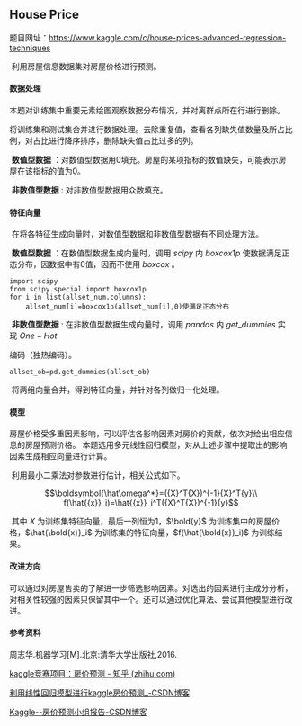
##  House Price
题目网址：https://www.kaggle.com/c/house-prices-advanced-regression-techniques

​        利用房屋信息数据集对房屋价格进行预测。

#### 数据处理

​        本题对训练集中重要元素绘图观察数据分布情况，并对离群点所在行进行删除。

​        将训练集和测试集合并进行数据处理。去除重复值，查看各列缺失值数量及所占比例，对占比进行降序排序，删除缺失值占比过多的列。

​        **数值型数据** ：对数值型数据用0填充。房屋的某项指标的数值缺失，可能表示房屋在该指标的值为0。

​        **非数值型数据** : 对非数值型数据用众数填充。

#### 特征向量

​        在将各特征生成向量时，对数值型数据和非数值型数据有不同处理方法。

​        **数值型数据** ：在数值型数据生成向量时，调用 $scipy$ 内 $boxcox1p$ 使数据满足正态分布，因数据中有0值，因而不使用 $boxcox$ 。

```
import scipy
from scipy.special import boxcox1p
for i in list(allset_num.columns):
    allset_num[i]=boxcox1p(allset_num[i],0)使满足正态分布
```

​        **非数值型数据** : 在非数值型数据生成向量时，调用 $pandas$ 内 $get\_dummies$ 实现 $One-Hot$

编码（独热编码）。

```
allset_ob=pd.get_dummies(allset_ob)
```

​         将两组向量合并，得到特征向量，并针对各列做归一化处理。

#### 模型

​        房屋价格受多重因素影响，可以评估各影响因素对房价的贡献，依次对给出相应信息的房屋预测价格。 本题选用多元线性回归模型，对从上述步骤中提取出的影响因素生成相应向量进行计算。

​        利用最小二乘法对参数进行估计，相关公式如下。

$$\boldsymbol{\hat\omega^*}=({X}^T{X})^{-1}{X}^T{y}\\
f(\hat{{x}}_i)=\hat{{x}}_i^T({X}^T{X})^{-1}{y}$$

​        其中 ${X}$ 为训练集特征向量，最后一列恒为1，$\bold{y}$ 为训练集中的房屋价格，$\hat{\bold{x}}_i$ 为训练集的特征向量，$f(\hat{\bold{x}}_i)$ 为训练结果。


#### 改进方向

​        可以通过对房屋售卖的了解进一步筛选影响因素。对选出的因素进行主成分分析，对相关性较强的因素只保留其中一个。还可以通过优化算法、尝试其他模型进行改进。

####  参考资料
周志华.机器学习[M].北京:清华大学出版社,2016.

[kaggle竞赛项目：房价预测 - 知乎 (zhihu.com)](https://zhuanlan.zhihu.com/p/85817133)

[利用线性回归模型进行kaggle房价预测_-CSDN博客](https://blog.csdn.net/weixin_41890393/article/details/83589860)

[Kaggle--房价预测小组报告-CSDN博客](https://blog.csdn.net/D_i_k_y/article/details/80954961) 

